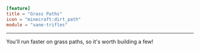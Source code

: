```toml
[feature]
title = "Grass Paths"
icon = "minecraft:dirt_path"
module = "vane-trifles"
```
---
You'll run faster on grass paths, so it's worth building a few!
